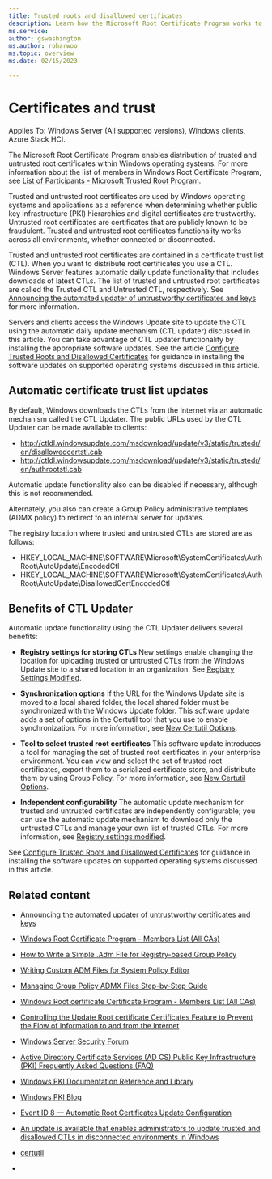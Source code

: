 ```yaml
---
title: Trusted roots and disallowed certificates
description: Learn how the Microsoft Root Certificate Program works to distribute trusted root certificates automatically across Windows operating systems in disconnected environments.
ms.service: 
author: gswashington
ms.author: roharwoo
ms.topic: overview
ms.date: 02/15/2023

---
```


# Certificates and trust

Applies To: Windows Server (All supported versions), Windows clients, Azure Stack HCI.

The Microsoft Root Certificate Program enables distribution of trusted and untrusted root certificates within Windows operating systems. For more information about the list of members in Windows Root Certificate Program, see [List of Participants - Microsoft Trusted Root Program](/security/trusted-root/participants-list).

Trusted and untrusted root certificates are used by Windows operating systems and applications as a reference when determining whether public key infrastructure (PKI) hierarchies and digital certificates are trustworthy. Untrusted root certificates are certificates that are publicly known to be fraudulent. Trusted and untrusted root certificates functionality works across all environments, whether connected or disconnected.

Trusted and untrusted root certificates are contained in a certificate trust list (CTL). When you want to distribute root certificates you use a CTL. Windows Server features automatic daily update functionality that includes downloads of latest CTLs. The list of trusted and untrusted root certificates are called the Trusted CTL and Untrusted CTL, respectively. See [Announcing the automated updater of untrustworthy certificates and keys](https://blogs.technet.com/b/pki/archive/2012/06/12/announcing-the-automated-updater-of-untrustworthy-certificates-and-keys.aspx) for more information.

Servers and clients access the Windows Update site to update the CTL using the automatic daily update mechanism (CTL updater) discussed in this article. You can take advantage of CTL updater functionality by installing the appropriate software updates. See the article [Configure Trusted Roots and Disallowed Certificates](configure-trusted-roots-disallowed-certificates.md) for guidance in installing the software updates on supported operating systems discussed in this article.

## Automatic certificate trust list updates

By default, Windows downloads the CTLs from the Internet via an automatic mechanism called the CTL Updater. The public URLs used by the CTL Updater can be made available to clients:

- http://ctldl.windowsupdate.com/msdownload/update/v3/static/trustedr/en/disallowedcertstl.cab 
- http://ctldl.windowsupdate.com/msdownload/update/v3/static/trustedr/en/authrootstl.cab

Automatic update functionality also can be disabled if necessary, although this is not recommended.

Alternately, you also can create a Group Policy administrative templates (ADMX policy) to redirect to an internal server for updates.

The registry location where trusted and untrusted CTLs are stored are as follows: 

- HKEY_LOCAL_MACHINE\SOFTWARE\Microsoft\SystemCertificates\AuthRoot\AutoUpdate\EncodedCtl
- HKEY_LOCAL_MACHINE\SOFTWARE\Microsoft\SystemCertificates\AuthRoot\AutoUpdate\DisallowedCertEncodedCtl

## Benefits of CTL Updater

Automatic update functionality using the CTL Updater delivers several benefits:

- **Registry settings for storing CTLs** New settings enable changing the location for uploading trusted or untrusted CTLs from the Windows Update site to a shared location in an organization. See [Registry Settings Modified](configure-trusted-roots-disallowed-certificates.md#registry-settings-modified).

- **Synchronization options** If the URL for the Windows Update site is moved to a local shared folder, the local shared folder must be synchronized with the Windows Update folder. This software update adds a set of options in the Certutil tool that you use to enable synchronization. For more information, see [New Certutil Options](configure-trusted-roots-disallowed-certificates.md#new-certutil-options).

- **Tool to select trusted root certificates** This software update introduces a tool for managing the set of trusted root certificates in your enterprise environment. You can view and select the set of trusted root certificates, export them to a serialized certificate store, and distribute them by using Group Policy. For more information, see [New Certutil Options](configure-trusted-roots-disallowed-certificates.md#new-certutil-options).

- **Independent configurability** The automatic update mechanism for trusted and untrusted certificates are independently configurable; you can use the automatic update mechanism to download only the untrusted CTLs and manage your own list of trusted CTLs. For more information, see [Registry settings modified](configure-trusted-roots-disallowed-certificates.md#registry-settings-modified).

 See [Configure Trusted Roots and Disallowed Certificates](configure-trusted-roots-disallowed-certificates.md) for guidance in installing the software updates on supported operating systems discussed in this article.

## Related content

- [Announcing the automated updater of untrustworthy certificates and keys](https://blogs.technet.com/b/pki/archive/2012/06/12/announcing-the-automated-updater-of-untrustworthy-certificates-and-keys.aspx)

- [Windows Root Certificate Program - Members List (All CAs)](https://social.technet.microsoft.com/wiki/contents/documents/2592.windows-root-certificate-program-members-list-all-cas.aspx)

- [How to Write a Simple .Adm File for Registry-based Group Policy](https://technet.microsoft.com/library/cc738443.aspx)

- [Writing Custom ADM Files for System Policy Editor](https://support.microsoft.com/kb/225087)

- [Managing Group Policy ADMX Files Step-by-Step Guide](https://technet.microsoft.com/library/cc709647.aspx)

- [Windows Root certificate Certificate Program - Members List (All CAs)](https://go.microsoft.com/fwlink/?linkid=269988)

- [Controlling the Update Root certificate Certificates Feature to Prevent the Flow of Information to and from the Internet](https://technet.microsoft.com/library/cc749331.aspx)

- [Windows Server Security Forum](https://aka.ms/adcsforum)

- [Active Directory Certificate Services (AD CS) Public Key Infrastructure (PKI) Frequently Asked Questions (FAQ)](https://aka.ms/adcsfaq)

- [Windows PKI Documentation Reference and Library](https://social.technet.microsoft.com/wiki/contents/articles/987.windows-pki-documentation-reference-and-library.aspx)

- [Windows PKI Blog](https://blogs.technet.com/b/pki/)

- [Event ID 8 — Automatic Root Certificates Update Configuration](https://learn.microsoft.com/previous-versions/windows/it-pro/windows-server-2008-R2-and-2008/cc734054(v=ws.10)?redirectedfrom=MSDN)

- [An update is available that enables administrators to update trusted and disallowed CTLs in disconnected environments in Windows](https://support.microsoft.com/topic/an-update-is-available-that-enables-administrators-to-update-trusted-and-disallowed-ctls-in-disconnected-environments-in-windows-0c51c702-fdcc-f6be-7089-4585fad729d6) 

- [certutil](/administration/windows-commands/certutil.md)
- 